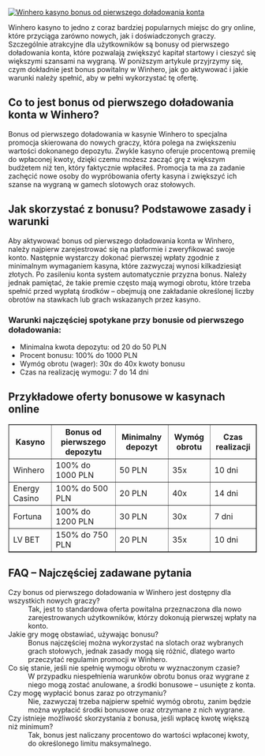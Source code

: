 [![Winhero kasyno bonus od pierwszego doładowania konta](https://123-caf.pages.dev/gitsignup.png)](https://vrmoo.ru/Bt82HjjY)

<p>Winhero kasyno to jedno z coraz bardziej popularnych miejsc do gry online, które przyciąga zarówno nowych, jak i doświadczonych graczy. Szczególnie atrakcyjne dla użytkowników są bonusy od pierwszego doładowania konta, które pozwalają zwiększyć kapitał startowy i cieszyć się większymi szansami na wygraną. W poniższym artykule przyjrzymy się, czym dokładnie jest bonus powitalny w Winhero, jak go aktywować i jakie warunki należy spełnić, aby w pełni wykorzystać tę ofertę.</p>  <h2>Co to jest bonus od pierwszego doładowania konta w Winhero?</h2> <p>Bonus od pierwszego doładowania w kasynie Winhero to specjalna promocja skierowana do nowych graczy, która polega na zwiększeniu wartości dokonanego depozytu. Zwykle kasyno oferuje procentową premiię do wpłaconej kwoty, dzięki czemu możesz zacząć grę z większym budżetem niż ten, który faktycznie wpłaciłeś. Promocja ta ma za zadanie zachęcić nowe osoby do wypróbowania oferty kasyna i zwiększyć ich szanse na wygraną w gamech slotowych oraz stołowych.</p>  <h2>Jak skorzystać z bonusu? Podstawowe zasady i warunki</h2> <p>Aby aktywować bonus od pierwszego doładowania konta w Winhero, należy najpierw zarejestrować się na platformie i zweryfikować swoje konto. Następnie wystarczy dokonać pierwszej wpłaty zgodnie z minimalnym wymaganiem kasyna, które zazwyczaj wynosi kilkadziesiąt złotych. Po zasileniu konta system automatycznie przyzna bonus. Należy jednak pamiętać, że takie premie często mają wymogi obrotu, które trzeba spełnić przed wypłatą środków – obejmują one zakładanie określonej liczby obrotów na stawkach lub grach wskazanych przez kasyno.</p>  <h3>Warunki najczęściej spotykane przy bonusie od pierwszego doładowania:</h3> <ul>   <li>Minimalna kwota depozytu: od 20 do 50 PLN</li>   <li>Procent bonusu: 100% do 1000 PLN</li>   <li>Wymóg obrotu (wager): 30x do 40x kwoty bonusu</li>   <li>Czas na realizację wymogu: 7 do 14 dni</li> </ul>  <h2>Przykładowe oferty bonusowe w kasynach online</h2> <table border="1" cellpadding="6" cellspacing="0" style="border-collapse: collapse; width: 100%; max-width: 600px;">   <thead>     <tr>       <th>Kasyno</th>       <th>Bonus od pierwszego depozytu</th>       <th>Minimalny depozyt</th>       <th>Wymóg obrotu</th>       <th>Czas realizacji</th>     </tr>   </thead>   <tbody>     <tr>       <td>Winhero</td>       <td>100% do 1000 PLN</td>       <td>50 PLN</td>       <td>35x</td>       <td>10 dni</td>     </tr>     <tr>       <td>Energy Casino</td>       <td>100% do 500 PLN</td>       <td>20 PLN</td>       <td>40x</td>       <td>14 dni</td>     </tr>     <tr>       <td>Fortuna</td>       <td>100% do 1200 PLN</td>       <td>30 PLN</td>       <td>30x</td>       <td>7 dni</td>     </tr>     <tr>       <td>LV BET</td>       <td>150% do 750 PLN</td>       <td>20 PLN</td>       <td>35x</td>       <td>10 dni</td>     </tr>   </tbody> </table>  <h2>FAQ – Najczęściej zadawane pytania</h2> <dl>   <dt>Czy bonus od pierwszego doładowania w Winhero jest dostępny dla wszystkich nowych graczy?</dt>   <dd>Tak, jest to standardowa oferta powitalna przeznaczona dla nowo zarejestrowanych użytkowników, którzy dokonują pierwszej wpłaty na konto.</dd>    <dt>Jakie gry mogę obstawiać, używając bonusu?</dt>   <dd>Bonus najczęściej można wykorzystać na slotach oraz wybranych grach stołowych, jednak zasady mogą się różnić, dlatego warto przeczytać regulamin promocji w Winhero.</dd>    <dt>Co się stanie, jeśli nie spełnię wymogu obrotu w wyznaczonym czasie?</dt>   <dd>W przypadku niespełnienia warunków obrotu bonus oraz wygrane z niego mogą zostać anulowane, a środki bonusowe – usunięte z konta.</dd>    <dt>Czy mogę wypłacić bonus zaraz po otrzymaniu?</dt>   <dd>Nie, zazwyczaj trzeba najpierw spełnić wymóg obrotu, zanim będzie można wypłacić środki bonusowe oraz otrzymane z nich wygrane.</dd>    <dt>Czy istnieje możliwość skorzystania z bonusa, jeśli wpłacę kwotę większą niż minimum?</dt>   <dd>Tak, bonus jest naliczany procentowo do wartości wpłaconej kwoty, do określonego limitu maksymalnego.</dd> </dl>